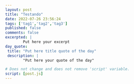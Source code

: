 ```yaml
---
layout: post
title: "Testando"
date: 2022-07-26 23:56:24
tags: ['tag1','tag2','tag3']
published: false
comments: false
excerpted: |
        Put here your excerpt
day_quote:
 title: "Put here title quote of the day"
 description: |
        "Put here your quote of the day"

# Does not change and does not remove 'script' variable.
script: [post.js]
---
```


<!-- Write from here your post !!! -->
